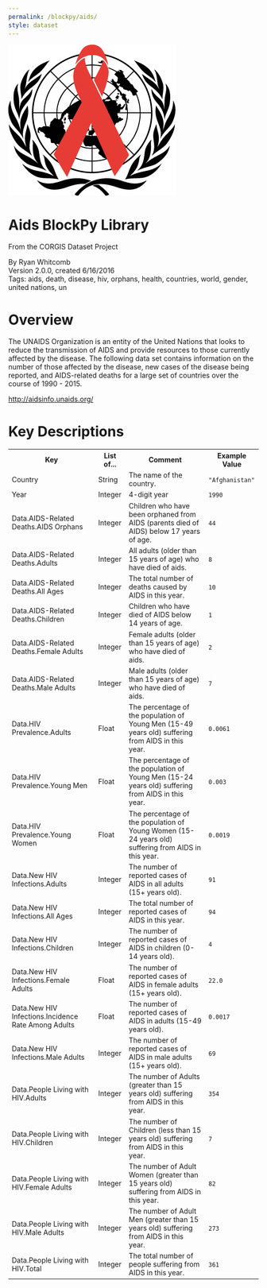 ```yaml
---
permalink: /blockpy/aids/
style: dataset
---
```


<img class="img-thumbnail float-right"
     src="/images/datasets/aids-icon.png"
     alt="aids icon"
     role="presentation">

# Aids BlockPy Library

<p class='lead'>From the CORGIS Dataset Project</p>

<span class='text-muted'>By Ryan Whitcomb</span><br>
<span class='text-muted'>Version 2.0.0, created 6/16/2016</span><br>
<span class='text-muted'>Tags: aids, death, disease, hiv, orphans, health, countries, world, gender, united nations, un</span>

# Overview

The UNAIDS Organization is an entity of the United Nations that looks to reduce the transmission of AIDS and provide resources to those currently affected by the disease.  The following data set contains information on the number of those affected by the disease, new cases of the disease being reported, and AIDS-related deaths for a large set of countries over the course of 1990 - 2015.



<http://aidsinfo.unaids.org/>




# Key Descriptions
    
<table class='table table-condensed table-striped table-bordered table-hover'>
<tr>
    <th class=''>Key</th>
    <th class=''>List of...</th>
    <th class=''>Comment</th>
    <th class=''>Example Value</th>
</tr>

<tr>
    <td>Country</td>
    <td>String</td> 
    <td>The name of the country.</td>
    <td><code>"Afghanistan"</code></td>
</tr>

<tr>
    <td>Year</td>
    <td>Integer</td> 
    <td>4-digit year</td>
    <td><code>1990</code></td>
</tr>

<tr>
    <td>Data.AIDS-Related Deaths.AIDS Orphans</td>
    <td>Integer</td> 
    <td>Children who have been orphaned from AIDS (parents died of AIDS) below 17 years of age.</td>
    <td><code>44</code></td>
</tr>

<tr>
    <td>Data.AIDS-Related Deaths.Adults</td>
    <td>Integer</td> 
    <td>All adults (older than 15 years of age) who have died of aids.</td>
    <td><code>8</code></td>
</tr>

<tr>
    <td>Data.AIDS-Related Deaths.All Ages</td>
    <td>Integer</td> 
    <td>The total number of deaths caused by AIDS in this year.</td>
    <td><code>10</code></td>
</tr>

<tr>
    <td>Data.AIDS-Related Deaths.Children</td>
    <td>Integer</td> 
    <td>Children who have died of AIDS below 14 years of age.</td>
    <td><code>1</code></td>
</tr>

<tr>
    <td>Data.AIDS-Related Deaths.Female Adults</td>
    <td>Integer</td> 
    <td>Female adults (older than 15 years of age) who have died of aids.</td>
    <td><code>2</code></td>
</tr>

<tr>
    <td>Data.AIDS-Related Deaths.Male Adults</td>
    <td>Integer</td> 
    <td>Male adults (older than 15 years of age) who have died of aids.</td>
    <td><code>7</code></td>
</tr>

<tr>
    <td>Data.HIV Prevalence.Adults</td>
    <td>Float</td> 
    <td>The percentage of the population of Young Men (15-49 years old) suffering from AIDS in this year.</td>
    <td><code>0.0061</code></td>
</tr>

<tr>
    <td>Data.HIV Prevalence.Young Men</td>
    <td>Float</td> 
    <td>The percentage of the population of Young Men (15-24 years old) suffering from AIDS in this year.</td>
    <td><code>0.003</code></td>
</tr>

<tr>
    <td>Data.HIV Prevalence.Young Women</td>
    <td>Float</td> 
    <td>The percentage of the population of Young Women (15-24 years old) suffering from AIDS in this year.</td>
    <td><code>0.0019</code></td>
</tr>

<tr>
    <td>Data.New HIV Infections.Adults</td>
    <td>Integer</td> 
    <td>The number of reported cases of AIDS in all adults (15+ years old).</td>
    <td><code>91</code></td>
</tr>

<tr>
    <td>Data.New HIV Infections.All Ages</td>
    <td>Integer</td> 
    <td>The total number of reported cases of AIDS in this year.</td>
    <td><code>94</code></td>
</tr>

<tr>
    <td>Data.New HIV Infections.Children</td>
    <td>Integer</td> 
    <td>The number of reported cases of AIDS in children (0-14 years old).</td>
    <td><code>4</code></td>
</tr>

<tr>
    <td>Data.New HIV Infections.Female Adults</td>
    <td>Float</td> 
    <td>The number of reported cases of AIDS in female adults (15+ years old).</td>
    <td><code>22.0</code></td>
</tr>

<tr>
    <td>Data.New HIV Infections.Incidence Rate Among Adults</td>
    <td>Float</td> 
    <td>The number of reported cases of AIDS in adults (15-49 years old).</td>
    <td><code>0.0017</code></td>
</tr>

<tr>
    <td>Data.New HIV Infections.Male Adults</td>
    <td>Integer</td> 
    <td>The number of reported cases of AIDS in male adults (15+ years old).</td>
    <td><code>69</code></td>
</tr>

<tr>
    <td>Data.People Living with HIV.Adults</td>
    <td>Integer</td> 
    <td>The number of Adults (greater than 15 years old) suffering from AIDS in this year.</td>
    <td><code>354</code></td>
</tr>

<tr>
    <td>Data.People Living with HIV.Children</td>
    <td>Integer</td> 
    <td>The number of Children (less than 15 years old) suffering from AIDS in this year.</td>
    <td><code>7</code></td>
</tr>

<tr>
    <td>Data.People Living with HIV.Female Adults</td>
    <td>Integer</td> 
    <td>The number of Adult Women (greater than 15 years old) suffering from AIDS in this year.</td>
    <td><code>82</code></td>
</tr>

<tr>
    <td>Data.People Living with HIV.Male Adults</td>
    <td>Integer</td> 
    <td>The number of Adult Men (greater than 15 years old) suffering from AIDS in this year.</td>
    <td><code>273</code></td>
</tr>

<tr>
    <td>Data.People Living with HIV.Total</td>
    <td>Integer</td> 
    <td>The total number of people suffering from AIDS in this year.</td>
    <td><code>361</code></td>
</tr>

</table>